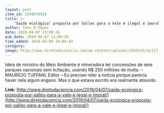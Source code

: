 ```yaml
---
layout: post
item_id: 2550679419
title: >-
    ‘Saída ecológica’ proposta por Salles para a Vale é ilegal e imoral
author: Tatu D'Oquei
date: 2019-04-07 13:00:26
pub_date: 2019-04-07 13:00:26
time_added: 2019-04-09 19:04:43
category: 
image: http://www.diretodaciencia.com/wp-content/uploads/2019/01/dx1lfjawwayk3sg.jpg_large.jpg
---
```


Ideia de ministro do Meio Ambiente é mineradora ter concessões de sete parques nacionais sem licitação, usando R$ 250 milhões de multa. – MAURÍCIO TUFFANI, Editor – Eu precisei reler a notícia porque parecia haver nela algum engano. Mas o que estava escrito era realmente absurdo.

**Link:** [http://www.diretodaciencia.com/2019/04/07/saida-ecologica-proposta-por-salles-para-a-vale-e-legal-e-imoral/](http://www.diretodaciencia.com/2019/04/07/saida-ecologica-proposta-por-salles-para-a-vale-e-legal-e-imoral/)

